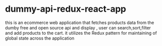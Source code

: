 # dummy-api-redux-react-app
this is an ecommerce web application that fetches products data from the dumby free  and open source api and display , user can search,sort,filter and add products to the cart. it utilizes the Redux pattern for maintaining of global state across the application 

